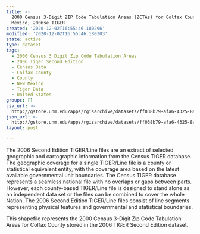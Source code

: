 ```yaml
---
title: >-
  2000 Census 3-Digit ZIP Code Tabulation Areas (ZCTAs) for Colfax County, New
  Mexico, 2006se TIGER
created: '2020-12-02T16:55:46.180296'
modified: '2020-12-02T16:55:46.180303'
state: active
type: dataset
tags:
  - 2000 Census 3 Digit Zip Code Tabulation Areas
  - 2006 Tiger Second Edition
  - Census Data
  - Colfax County
  - County
  - New Mexico
  - Tiger Data
  - United States
groups: []
csv_url: >-
  http://gstore.unm.edu/apps/rgisarchive/datasets/ff038b79-afa6-4325-8adb-04212e0e1ba3/tgr2006se_colf_zcta300.derived.csv
json_url: >-
  http://gstore.unm.edu/apps/rgisarchive/datasets/ff038b79-afa6-4325-8adb-04212e0e1ba3/tgr2006se_colf_zcta300.derived.json
layout: post

---
```

The 2006 Second Edition TIGER/Line files are an extract of selected geographic and cartographic information from the Census TIGER database.  The geographic coverage for a single TIGER/Line file is a county or statistical equivalent entity, with the coverage area based on the latest available governmental unit boundaries. The Census TIGER database represents a seamless national file with no overlaps or gaps between parts.  However, each county-based TIGER/Line file is designed to stand alone as an independent data set or the files can be combined to cover the whole Nation.  The 2006 Second Edition  TIGER/Line files consist of line segments representing physical features and governmental and statistical boundaries.  

This shapefile represents the 2000 Census 3-Digit Zip Code Tabulation Areas for Colfax County stored in the 2006 TIGER Second Edition dataset.

